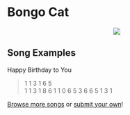 # Bongo Cat
<p align="center">
  <a href="https://bongo.cat">
    <img src="https://bongo.cat/meta/thumbnail.png">
  </a>  
</p>

## Song Examples
Happy Birthday to You
> 1 1 3 1 6 5\
1 1 3 1 8 6
1 1 0 6 5 3
6 6 5 1 3 1


[Browse more songs](https://github.com/Externalizable/bongo.cat/discussions/categories/song-submissions) or [submit your own](https://github.com/Externalizable/bongo.cat/discussions/new)!



